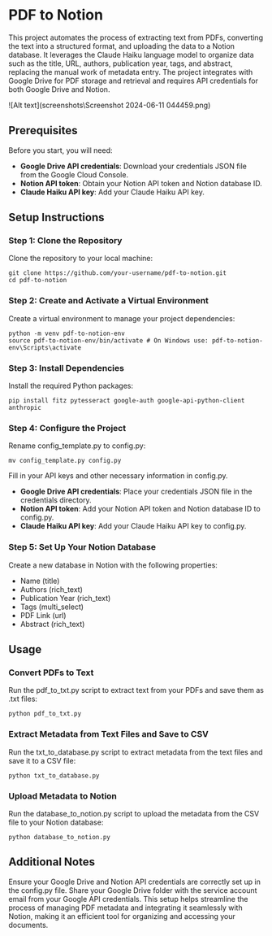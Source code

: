 
# PDF to Notion

This project automates the process of extracting text from PDFs, converting the text into a structured format, and uploading the data to a Notion database. It leverages the Claude Haiku language model to organize data such as the title, URL, authors, publication year, tags, and abstract, replacing the manual work of metadata entry. The project integrates with Google Drive for PDF storage and retrieval and requires API credentials for both Google Drive and Notion.

![Alt text](screenshots\Screenshot 2024-06-11 044459.png)


## Prerequisites

Before you start, you will need:

- **Google Drive API credentials**: Download your credentials JSON file from the Google Cloud Console.
- **Notion API token**: Obtain your Notion API token and Notion database ID.
- **Claude Haiku API key**: Add your Claude Haiku API key.

## Setup Instructions

### Step 1: Clone the Repository

Clone the repository to your local machine:

    git clone https://github.com/your-username/pdf-to-notion.git
    cd pdf-to-notion

### Step 2: Create and Activate a Virtual Environment

Create a virtual environment to manage your project dependencies:

    python -m venv pdf-to-notion-env
    source pdf-to-notion-env/bin/activate # On Windows use: pdf-to-notion-env\Scripts\activate

### Step 3: Install Dependencies

Install the required Python packages:

    pip install fitz pytesseract google-auth google-api-python-client anthropic

### Step 4: Configure the Project

Rename config_template.py to config.py:

    mv config_template.py config.py

Fill in your API keys and other necessary information in config.py.

- **Google Drive API credentials**: Place your credentials JSON file in the credentials directory.
- **Notion API token**: Add your Notion API token and Notion database ID to config.py.
- **Claude Haiku API key**: Add your Claude Haiku API key to config.py.

### Step 5: Set Up Your Notion Database

Create a new database in Notion with the following properties:

- Name (title)
- Authors (rich_text)
- Publication Year (rich_text)
- Tags (multi_select)
- PDF Link (url)
- Abstract (rich_text)

## Usage

### Convert PDFs to Text

Run the pdf_to_txt.py script to extract text from your PDFs and save them as .txt files:

    python pdf_to_txt.py

### Extract Metadata from Text Files and Save to CSV

Run the txt_to_database.py script to extract metadata from the text files and save it to a CSV file:

    python txt_to_database.py

### Upload Metadata to Notion

Run the database_to_notion.py script to upload the metadata from the CSV file to your Notion database:

    python database_to_notion.py

## Additional Notes

Ensure your Google Drive and Notion API credentials are correctly set up in the config.py file.
Share your Google Drive folder with the service account email from your Google API credentials.
This setup helps streamline the process of managing PDF metadata and integrating it seamlessly with Notion, making it an efficient tool for organizing and accessing your documents.
